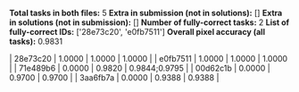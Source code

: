 **Total tasks in both files:** 5
**Extra in submission (not in solutions):** []
**Extra in solutions (not in submission):** []
**Number of fully-correct tasks:** 2
**List of fully-correct IDs:** ['28e73c20', 'e0fb7511']
**Overall pixel accuracy (all tasks):** 0.9831

| 28e73c20 | 1.0000 | 1.0000 | 1.0000 |
| e0fb7511 | 1.0000 | 1.0000 | 1.0000 |
| 71e489b6 | 0.0000 | 0.9820 | 0.9844;0.9795 |
| 00d62c1b | 0.0000 | 0.9700 | 0.9700 |
| 3aa6fb7a | 0.0000 | 0.9388 | 0.9388 |
